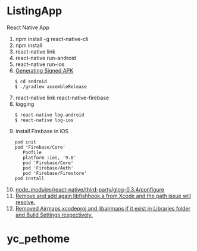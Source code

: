 # ListingApp

React Native App

1. npm install -g react-native-cli
2. npm install
3. react-native link
4. react-native run-android
5. react-native run-ios
6. [Generating Signed APK](https://facebook.github.io/react-native/docs/signed-apk-android)

```
   $ cd android
   $ ./gradlew assembleRelease
```

7. react-native link react-native-firebase
8. logging

```
   $ react-native log-android
   $ react-native log-ios
```

9. install Firebase in iOS

```
   pod init
   pod 'Firebase/Core'
      Podfile
      platform :ios, '9.0'
      pod 'Firebase/Core'
      pod 'Firebase/Auth'
      pod 'Firebase/Firestore'
   pod install
```

10. [node_modules/react-native/third-party/glog-0.3.4/configure](https://github.com/facebook/react-native/issues/14382)
11. [Remove and add again libfishhook.a from Xcode and the path issue will resolve.](https://github.com/facebook/react-native/issues/19569)
12. [Removed Airmaps.xcodeproj and libairmaps if it exist in Libraries folder and Build Settings respectively.](https://github.com/react-community/react-native-maps/issues/718)
# yc_pethome
